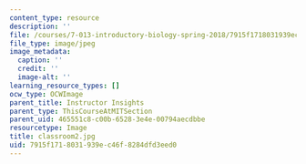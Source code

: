 ```yaml
---
content_type: resource
description: ''
file: /courses/7-013-introductory-biology-spring-2018/7915f1718031939ec46f8284dfd3eed0_classroom2.jpg
file_type: image/jpeg
image_metadata:
  caption: ''
  credit: ''
  image-alt: ''
learning_resource_types: []
ocw_type: OCWImage
parent_title: Instructor Insights
parent_type: ThisCourseAtMITSection
parent_uid: 465551c8-c00b-6528-3e4e-00794aecdbbe
resourcetype: Image
title: classroom2.jpg
uid: 7915f171-8031-939e-c46f-8284dfd3eed0
---
```

